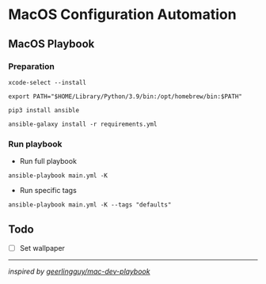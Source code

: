 # MacOS Configuration Automation

## MacOS Playbook

### Preparation

```
xcode-select --install

export PATH="$HOME/Library/Python/3.9/bin:/opt/homebrew/bin:$PATH"

pip3 install ansible

ansible-galaxy install -r requirements.yml
```

### Run playbook

- Run full playbook

```
ansible-playbook main.yml -K
```

- Run specific tags

```
ansible-playbook main.yml -K --tags "defaults"
```

## Todo

- [ ] Set wallpaper

---

_inspired by [geerlingguy/mac-dev-playbook](https://github.com/geerlingguy/mac-dev-playbook/tree/master)_
